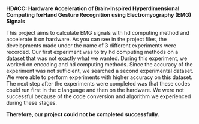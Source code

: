 # 
**HDACC: Hardware Acceleration of Brain-Inspired Hyperdimensional Computing forHand Gesture Recognition using Electromyography (EMG) Signals**

This project aims to calculate EMG signals with hd computing method and accelerate it on hardware.
As you can see in the project files, the developments made under the name of 3 different experiments 
were recorded. Our first experiment was to try hd computing methods on a dataset that was not 
exactly what we wanted. During this experiment, we worked on encoding and hd computing methods. 
Since the accuracy of the experiment was not sufficient, we searched a second experimental dataset. 
We were able to perform experiments with higher accuracy on this dataset. The next step after the 
experiments were completed was that these codes could run first in the c language and then on the 
hardware. We were not successful because of the code conversion and algorithm we experienced during 
these stages. 

**Therefore, our project could not be completed successfully.**

